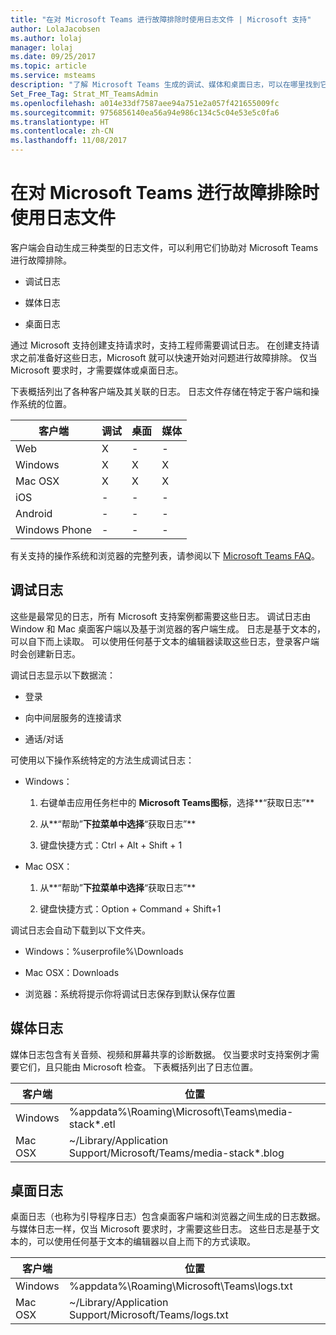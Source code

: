 ```yaml
---
title: "在对 Microsoft Teams 进行故障排除时使用日志文件 | Microsoft 支持"
author: LolaJacobsen
ms.author: lolaj
manager: lolaj
ms.date: 09/25/2017
ms.topic: article
ms.service: msteams
description: "了解 Microsoft Teams 生成的调试、媒体和桌面日志，可以在哪里找到它们，以及它们如何帮助进行故障排除。"
Set_Free_Tag: Strat_MT_TeamsAdmin
ms.openlocfilehash: a014e33df7587aee94a751e2a057f421655009fc
ms.sourcegitcommit: 9756856140ea56a94e986c134c5c04e53e5c0fa6
ms.translationtype: HT
ms.contentlocale: zh-CN
ms.lasthandoff: 11/08/2017
---
```

<a name="use-log-files-in-troubleshooting-microsoft-teams"></a>在对 Microsoft Teams 进行故障排除时使用日志文件
=================================================

客户端会自动生成三种类型的日志文件，可以利用它们协助对 Microsoft Teams 进行故障排除。

-   调试日志

-   媒体日志

-   桌面日志

通过 Microsoft 支持创建支持请求时，支持工程师需要调试日志。 在创建支持请求之前准备好这些日志，Microsoft 就可以快速开始对问题进行故障排除。 仅当 Microsoft 要求时，才需要媒体或桌面日志。

下表概括列出了各种客户端及其关联的日志。 日志文件存储在特定于客户端和操作系统的位置。


|客户端 |调试|桌面|媒体|
|---------|---------|---------|---------|
|Web    |X         |-         |-         |
|Windows     |X         |X         |X         |
|Mac OSX     |X         |X         |X         |
|iOS     |-         |-         |-         |
|Android     |-         |-         |-         |
|Windows Phone     |-         |-         |-         |

有关支持的操作系统和浏览器的完整列表，请参阅以下 [Microsoft Teams FAQ](https://support.office.com/en-US/article/Frequently-asked-questions-about-Microsoft-Teams-%E2%80%93-Admin-Help-05cbe533-2181-4e95-a4b0-52cd7695fafc)。

<a name="debug-logs"></a>调试日志
---------------------------

这些是最常见的日志，所有 Microsoft 支持案例都需要这些日志。 调试日志由 Window 和 Mac 桌面客户端以及基于浏览器的客户端生成。 日志是基于文本的，可以自下而上读取。 可以使用任何基于文本的编辑器读取这些日志，登录客户端时会创建新日志。

调试日志显示以下数据流：

-   登录

-   向中间层服务的连接请求

-   通话/对话

可使用以下操作系统特定的方法生成调试日志：

-   Windows：

    1.  右键单击应用任务栏中的 **Microsoft Teams图标**，选择**“获取日志”**

    2.  从**“帮助”**下拉菜单中选择**“获取日志”**

    3.  键盘快捷方式：Ctrl + Alt + Shift + 1

-   Mac OSX：

    1.  从**“帮助”**下拉菜单中选择**“获取日志”**

    2.  键盘快捷方式：Option + Command + Shift+1

调试日志会自动下载到以下文件夹。

-   Windows：%userprofile%\\Downloads

-   Mac OSX：Downloads

-   浏览器：系统将提示你将调试日志保存到默认保存位置

<a name="media-logs"></a>媒体日志
---------------------------

媒体日志包含有关音频、视频和屏幕共享的诊断数据。 仅当要求时支持案例才需要它们，且只能由 Microsoft 检查。 下表概括列出了日志位置。


|客户端 |位置 |
|---------|---------|
|Windows     |%appdata%\Roaming\Microsoft\Teams\media-stack\*.etl         |
|Mac OSX     |~/Library/Application Support/Microsoft/Teams/media-stack\*.blog         |


<a name="desktop-logs"></a>桌面日志
---------------------

桌面日志（也称为引导程序日志）包含桌面客户端和浏览器之间生成的日志数据。 与媒体日志一样，仅当 Microsoft 要求时，才需要这些日志。 这些日志是基于文本的，可以使用任何基于文本的编辑器以自上而下的方式读取。

|客户端 |位置 |
|---------|---------|
|Windows     |%appdata%\Roaming\Microsoft\Teams\logs.txt         |
|Mac OSX     |~/Library/Application Support/Microsoft/Teams/logs.txt         |
